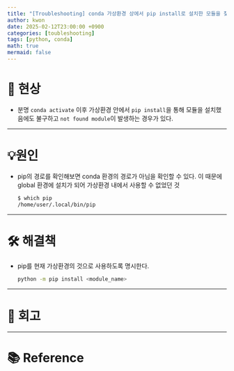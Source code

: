 ```yaml
---
title: "[Troubleshooting] conda 가상환경 상에서 pip install로 설치한 모듈을 찾을 수 없는 경우"
author: kwon
date: 2025-02-12T23:00:00 +0900
categories: [toubleshooting]
tags: [python, conda]
math: true
mermaid: false
---
```


# 🚫 현상

- 분명 `conda activate` 이후 가상환경 안에서 `pip install`을 통해 모듈을 설치했음에도 불구하고 `not found module`이 발생하는 경우가 있다.
---


# 💡원인

- pip의 경로를 확인해보면 conda 환경의 경로가 아님을 확인할 수 있다. 이 때문에 global 환경에 설치가 되어 가상환경 내에서 사용할 수 없었던 것
    
    ```bash
    $ which pip
    /home/user/.local/bin/pip
    ```
---


# 🛠 해결책

- pip를 현재 가상환경의 것으로 사용하도록 명시한다.
    
    ```bash
    python -m pip install <module_name>
    ```
---


# 🤔 회고


---


# 📚 Reference